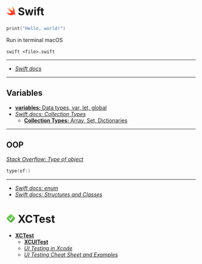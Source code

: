 <!-- [_Stack Overflow: _]() -->
<!-- [_GitHub: _]() -->

# <img src="/img/swift.png" width="24" height="24"> Swift

```swift
print("Hello, world!")
```

Run in terminal macOS
```shell
swift <file>.swift
```

***

- [_Swift docs_](https://docs.swift.org/swift-book/LanguageGuide/TheBasics.html)

***

## Variables

- [__variables:__ Data types, var, let, global](/Swift/var.md)
- [_Swift docs: Collection Types_](https://docs.swift.org/swift-book/LanguageGuide/CollectionTypes.html)
    - [__Collection Types:__ Array, Set, Dictionaries](Swift/CollectionTypes.md)

***

## OOP

[_Stack Overflow: Type of object_](https://stackoverflow.com/questions/24006165/how-do-i-print-the-type-or-class-of-a-variable-in-swift) <br>
```swift
type(of:)
```

***

- [_Swift docs: enum_](https://docs.swift.org/swift-book/LanguageGuide/Enumerations.html)
- [_Swift docs: Structures and Classes_](https://docs.swift.org/swift-book/LanguageGuide/ClassesAndStructures.html)

# <img src="/img/xctest.jpg" width="24" height="24">  XCTest

- [__XCTest__](Swift/XCTest/XCTest.md)
    - [__XCUITest__](Swift/XCTest/XCUITest/XCUitest.md)
    - [_UI Testing in Xcode_](https://www.youtube.com/watch?v=7zMGf-0OnoU)
    - [_UI Testing Cheat Sheet and Examples_](http://masilotti.com/ui-testing-cheat-sheet/)
